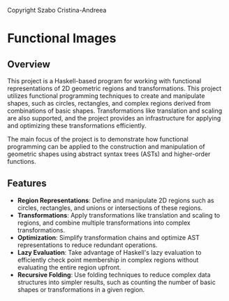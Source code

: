 Copyright Szabo Cristina-Andreea
# Functional Images

## Overview

This project is a Haskell-based program for working with functional representations of 2D geometric regions and transformations. This project utilizes functional programming techniques to create and manipulate shapes, such as circles, rectangles, and complex regions derived from combinations of basic shapes. Transformations like translation and scaling are also supported, and the project provides an infrastructure for applying and optimizing these transformations efficiently.

The main focus of the project is to demonstrate how functional programming can be applied to the construction and manipulation of geometric shapes using abstract syntax trees (ASTs) and higher-order functions.

## Features

- **Region Representations**: Define and manipulate 2D regions such as circles, rectangles, and unions or intersections of these regions.
- **Transformations**: Apply transformations like translation and scaling to regions, and combine multiple transformations into complex transformations.
- **Optimization**: Simplify transformation chains and optimize AST representations to reduce redundant operations.
- **Lazy Evaluation**: Take advantage of Haskell's lazy evaluation to efficiently check point membership in complex regions without evaluating the entire region upfront.
- **Recursive Folding**: Use folding techniques to reduce complex data structures into simpler results, such as counting the number of basic shapes or transformations in a given region.

